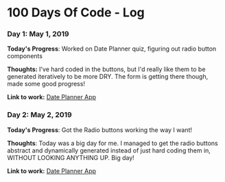 # 100 Days Of Code - Log

### Day 1: May 1, 2019

**Today's Progress**: Worked on Date Planner quiz, figuring out radio button components

**Thoughts:** I've hard coded in the buttons, but I'd really like them to be generated iteratively to be more DRY. The form is getting there though, made some good progress!

**Link to work:** [Date Planner App](http://github.com/Almighty-Mose/date-planner)

### Day 2: May 2, 2019

**Today's Progress**: Got the Radio buttons working the way I want!

**Thoughts**: Today was a big day for me. I managed to get the radio buttons abstract and dynamically generated instead of just hard coding them in, WITHOUT LOOKING ANYTHING UP. Big day!

**Link to work:** [Date Planner App](http://github.com/Almighty-Mose/date-planner)

